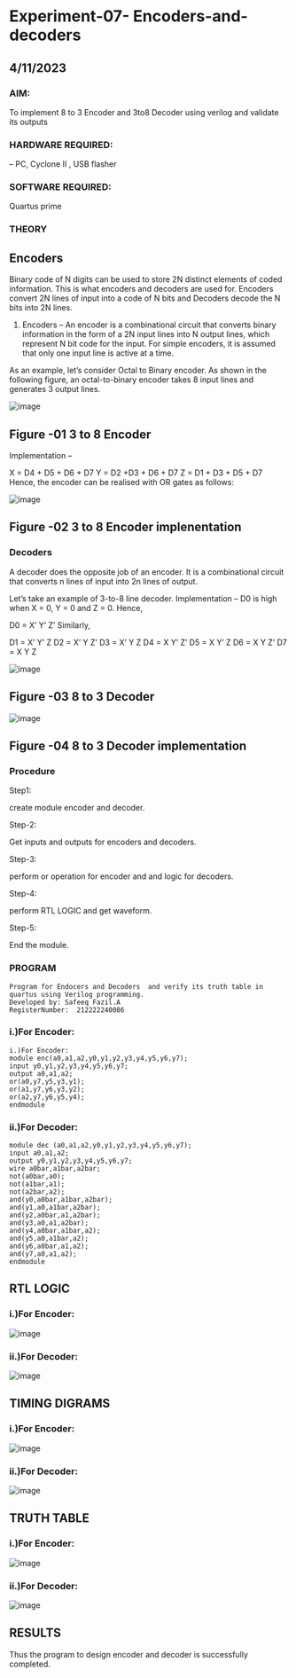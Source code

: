 # Experiment-07- Encoders-and-decoders 
## 4/11/2023
### AIM:
To implement 8 to 3 Encoder and  3to8 Decoder using verilog and validate its outputs
### HARDWARE REQUIRED: 
– PC, Cyclone II , USB flasher
### SOFTWARE REQUIRED:
Quartus prime
### THEORY 

## Encoders
Binary code of N digits can be used to store 2N distinct elements of coded information. This is what encoders and decoders are used for. Encoders convert 2N lines of input into a code of N bits and Decoders decode the N bits into 2N lines.

1. Encoders –
An encoder is a combinational circuit that converts binary information in the form of a 2N input lines into N output lines, which represent N bit code for the input. For simple encoders, it is assumed that only one input line is active at a time.

As an example, let’s consider Octal to Binary encoder. As shown in the following figure, an octal-to-binary encoder takes 8 input lines and generates 3 output lines.

![image](https://user-images.githubusercontent.com/36288975/171543588-bc0746df-a173-4b35-989e-5fb7d385fe8a.png)
## Figure -01 3 to 8 Encoder 


Implementation –

X = D4 + D5 + D6 + D7
Y = D2 +D3 + D6 + D7
Z = D1 + D3 + D5 + D7 
Hence, the encoder can be realised with OR gates as follows:


![image](https://user-images.githubusercontent.com/36288975/171543740-68403b82-aa93-4c98-9343-f32b14885a2e.png)
## Figure -02 3 to 8 Encoder implenentation 

 ### Decoders 
A decoder does the opposite job of an encoder. It is a combinational circuit that converts n lines of input into 2n lines of output.

Let’s take an example of 3-to-8 line decoder.
Implementation –
D0 is high when X = 0, Y = 0 and Z = 0. Hence,

D0 = X’ Y’ Z’ 
Similarly,

D1 = X’ Y’ Z
D2 = X’ Y Z’
D3 = X’ Y Z
D4 = X Y’ Z’
D5 = X Y’ Z
D6 = X Y Z’
D7 = X Y Z 


![image](https://user-images.githubusercontent.com/36288975/171543978-ee2d0671-2846-40a1-8705-507fd6287a49.png)
## Figure -03 8 to 3 Decoder 



![image](https://user-images.githubusercontent.com/36288975/171543866-5a6eace6-8683-49d7-9c4f-a7cb30ec3035.png)
## Figure -04 8 to 3 Decoder implementation 

### Procedure

Step1:

create module encoder and decoder.

Step-2:

Get inputs and outputs for encoders and decoders.

Step-3:

perform or operation for encoder and and logic for decoders.

Step-4:

perform RTL LOGIC and get waveform.

Step-5:

End the module.



### PROGRAM 
```
Program for Endocers and Decoders  and verify its truth table in quartus using Verilog programming.
Developed by: Safeeq Fazil.A
RegisterNumber:  212222240086
```

### i.)For Encoder:
```
i.)For Encoder:
module enc(a0,a1,a2,y0,y1,y2,y3,y4,y5,y6,y7);
input y0,y1,y2,y3,y4,y5,y6,y7;
output a0,a1,a2;
or(a0,y7,y5,y3,y1);
or(a1,y7,y6,y3,y2);
or(a2,y7,y6,y5,y4);
endmodule
```

### ii.)For Decoder:
```
module dec (a0,a1,a2,y0,y1,y2,y3,y4,y5,y6,y7);
input a0,a1,a2;
output y0,y1,y2,y3,y4,y5,y6,y7;
wire a0bar,a1bar,a2bar;
not(a0bar,a0);
not(a1bar,a1);
not(a2bar,a2);
and(y0,a0bar,a1bar,a2bar);
and(y1,a0,a1bar,a2bar);
and(y2,a0bar,a1,a2bar);
and(y3,a0,a1,a2bar);
and(y4,a0bar,a1bar,a2);
and(y5,a0,a1bar,a2);
and(y6,a0bar,a1,a2);
and(y7,a0,a1,a2);
endmodule

```


## RTL LOGIC  

### i.)For Encoder:

![image](https://github.com/Safeeq-Fazil/Experiment-08-Encoders-and-decoders-/assets/118680361/99411e99-71d9-49e6-a242-24e0d0381228)

### ii.)For Decoder:

![image](https://github.com/Safeeq-Fazil/Experiment-08-Encoders-and-decoders-/assets/118680361/de744bc1-8e92-4608-9755-4c5ff9fe1c51)



## TIMING DIGRAMS  

### i.)For Encoder:

![image](https://github.com/Safeeq-Fazil/Experiment-08-Encoders-and-decoders-/assets/118680361/956fca84-a631-474b-8002-b9489228605d)

### ii.)For Decoder:

![image](https://github.com/Safeeq-Fazil/Experiment-08-Encoders-and-decoders-/assets/118680361/030da17f-95d2-49fb-a1a1-b511744d2de5)



## TRUTH TABLE 

### i.)For Encoder:

![image](https://github.com/Safeeq-Fazil/Experiment-08-Encoders-and-decoders-/assets/118680361/721d54b6-3ae1-4db4-9b5d-8a7ab5ea8f43)

### ii.)For Decoder:

![image](https://github.com/Safeeq-Fazil/Experiment-08-Encoders-and-decoders-/assets/118680361/12425c64-3e56-4d92-b5e2-c3e376b1acd4)


## RESULTS 
Thus the program to design encoder and decoder is successfully completed.

